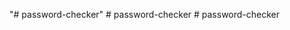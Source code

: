 "# password-checker" 
#   p a s s w o r d - c h e c k e r  
 #   p a s s w o r d - c h e c k e r  
 